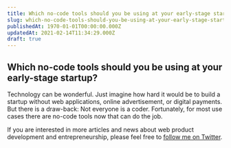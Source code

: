 ```yaml
---
title: Which no-code tools should you be using at your early-stage startup
slug: which-no-code-tools-should-you-be-using-at-your-early-stage-startup
publishedAt: 1970-01-01T00:00:00.000Z
updatedAt: 2021-02-14T11:34:29.000Z
draft: true
---
```

Which no-code tools should you be using at your early-stage startup?
---

Technology can be wonderful. Just imagine how hard it would be to build a startup without web applications, online advertisement, or digital payments. But there is a draw-back: Not everyone is a coder. Fortunately, for most use cases there are no-code tools now that can do the job.

If you are interested in more articles and news about web product development and entrepreneurship, please feel free to [follow me on Twitter](https://twitter.com/intent/follow?original_referer=https%253A%252F%252Fstartup-cto.net%252F&ref_src=twsrc%5Etfw&region=follow_link&screen_name=The_Startup_CTO&tw_p=followbutton).
